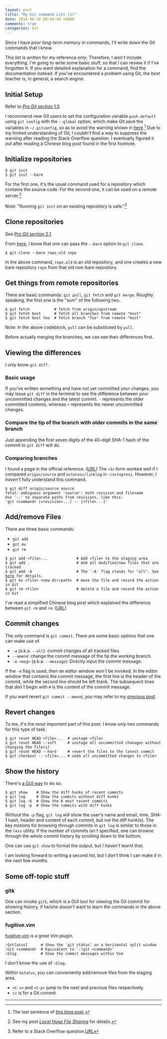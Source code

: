 ```yaml
---
layout: post
title: "My Git command List (1)"
date: 2014-06-16 00:04:04 +0800
comments: true
categories: Git
---
```


Since I have *poor long-term memory* in commands, I'll write down the
Git commands that I know.

This list is written for my reference *only*.  Therefore, I *won't*
include everything.  I'm going to write some basic stuff, so that I
can review it if I've forgotten it.  If you want detailed explanation
for a command, find the documentation instead.  If you've encountered
a problem using Git, the *best* teacher is, in general, a search
engine.

<!-- more -->

Initial Setup
---

Refer to [*Pro Git* section 1.5][GitBook1.5].

I recommend new Git users to set the configuration variable
`push.default` using `git config` with the `--global` option, which
make Git save the variables in `~/.gitconfig`, so as to avoid the
warning shown in [here][StackOverflow13148066].[^1]  Due to my limited
understanding of Git, I *couldn't* find a way to suppress the warning
after reading the Stack Overflow question.  I eventually figured it
out after reading a Chinese blog post found in the first footnote.

Initialize repositories
---

<pre class="cli"><code class="ubuntu_gnome_terminal">$ git init
$ git init --bare
</code></pre>

For the first one, it's the usual command used for a repository which
contains the source code.  For the second one, it can be used on a
remote server.[^2]

Note: "Running `git init` on an existing repository is safe."[^3]

Clone repositories
---

See [*Pro Git* section 2.1][GitBook2.1].

From [here][StackOverflow2816369], I know that one can pass the
`--bare` option to `git clone`.

<pre class="cli"><code class="ubuntu_gnome_terminal">$ git clone --bare repo.old repo</code></pre>

In the above command, `repo.old` is an old repository, and one creates
a new bare repository `repo` from that old non-bare repository.

Get things from remote repositories
---

There are basic commands: `git pull`, `git fetch` and `git merge`.
Roughly speaking, the first one is the "sum" of the following two.

<pre class="cli"><code class="ubuntu_gnome_terminal">$ git fetch           # fetch from origin/upstream
$ git fetch host      # fetch all branches from remote "host"
$ git fetch host foo  # fetch branch "foo" from remote "host"
</code></pre>

Note: In the above codeblock, `pull` can be substituted by `pull`.

Before actually merging the branches, we can see their differences
first.

Viewing the differences
---

I only know `git diff`.

### Basic usage

If you've written something and have *not yet* committed your changes,
you may issue `git diff` in the terminal to see the difference between
your uncommitted changes and the latest commit.  `-` represents the
older committed contents, whereas `+` represents the newer uncommitted
changes.

### Compare the tip of the branch with older commits in the same branch

Just appending the first seven digits of the 40-digit SHA-1 hash of
the commit to `git diff` will do.

### Comparing branches

I found a page in the official reference. ([URL][GitRefGitDiff])  The
`<1>` form worked well if I compared `origin/source` and
`octoress/linklog` in `~/octopress`.  However, I *haven't* fully
understand this command.

<pre class="cli"><code class="ubuntu_gnome_terminal">$ git diff origin/source source
fatal: ambiguous argument 'source': both revision and filename
Use '--' to separate paths from revisions, like this:
'git &lt;command&gt; [&lt;revision&gt;...] -- [&lt;file>...]'
</code></pre>

Add/remove Files
---

There are three basic commands:

- `git add`
- `git mv`
- `git rm`

<pre class="cli"><code class="ubuntu_gnome_terminal">$ git add &lt;file&gt;...             # Add &lt;file&gt; to the staging area
$ git add .                     # Add all modified/new files that are tracked
$ git add -A                    # The `-A' flag stands for "all". See <a title='Difference between "git add -A" and "git add ."' href="http://stackoverflow.com/a/572660">here</a> for details.
$ git mv &lt;file&gt; &lt;new dir/path&gt;  # move the file and record the action in Git
$ git rm &lt;file&gt;                 # delete a file and record the action in Git
</code></pre>

I've read a simplified Chinese blog post which explained the
difference between `git rm` and `rm`.  ([URL][(git )?rm])

Commit changes
---

The only command is `git commit`.  There are some basic options that
one can make use of.

- `-a` (a.k.a. `--all`): commit changes of all tracked files.
- `--amend`: change the commit message of the tip the working branch.
- `-m <msg>` (a.k.a. `--message`): Directly input the commit message.

If the `-m` flag is used, then an editor window *won't* be invoked.
In the editor window that contains the commit message, the first line
is the header of the commit, while the second line should be left
blank. The subsequent lines that *don't* begin with `#` is the content
of the commit message.

If you want revert `git commit --amend`, you may refer to my
[previous post][PrevPost1].

Revert changes
---

To me, it's the *most important* part of this post.  I know *only* two
commands for this type of task.

<pre class="cli"><code class="ubuntu_gnome_terminal">$ git reset HEAD &lt;file&gt;...  # unstage &lt;file&gt;
$ git reset HEAD --soft     # unstage all uncommitted chanages <span class="ubuntu_hl_code">without</span> changing the file(s)
$ git reset HEAD --hard     # revert the files to the latest commit
$ git checkout -- &lt;file&gt;... # undo all uncommitted changes to &lt;file&gt;
</code></pre>

Show the history
---

There's [a GUI way](#gitk) to do so.

<pre class="cli"><code class="ubuntu_gnome_terminal">$ git show    # Show the diff hunks of recent commits
$ git log     # Show the commits without diff hunks
$ git log -6  # Show the 6 most recent commits
$ git log -p  # Show the commits with diff hunks
</code></pre>

*Without* the `-p` flag, `git log` will show the user's name and
email, time, SHA-1 hash, header and content of each commit, but *not*
the diff hunk(s).  The key motions for browsing through commits in
`git log` is similar to those in the `less` utility.  If the number of
commits *isn't* specified, one can browse through the *whole* commit
history by scrolling down to the bottom.

One can use `git show` to format the output, but I *haven't* learnt
that.

I am looking forward to writing a second list, but I *don't* think I
can make it in the next few months.

Some off-topic stuff
---

### gitk

One can invoke `gitk`, which is a GUI tool for viewing the Git commit
for showing history, if he/she *doesn't* want to learn the commands in
the above section.

### fugitive.vim

[fugitive.vim] is a great Vim plugin.

    :Gst[atus]      # Show the `git status' on a horizontal split window
    :Git <command>  # Equivalent to `:!git <command>'
    :Glog           # Show the commit messages within Vim

I *don't* know the use of `:Glog`.

Within `Gstatus`, you can conveniently add/remove files from the
staging area.

- `<C-n>` and `<C-p>` jump to the next and previous files
    respectively.
- `cc` is for a Git commit.

---

[^1]: The last sentence of [this blog post][ChinPost].
[^2]: See my post [*Local Huge File Sharing*][PrevPost2] for details.
[^3]: Refer to a Stack Overflow question.[URL][StackOverflow5149861]

[GitBook1.5]: http://git-scm.com/book/en/Getting-Started-First-Time-Git-Setup "Getting Started - First-Time Git Setup"
[StackOverflow13148066]: http://stackoverflow.com/questions/13148066/ "Warning: push.default is unset; its implicit value is changing in Git 2.0"
[ChinPost]: http://www.zhetenga.com/view/git%20push警告：warning:%20push.default%20is%20unset-c0e395114.html
[PrevPost2]: /blog/2014/06/14/local-huge-file-sharing/ "Local Huge File Sharing"
[StackOverflow5149861]: http://stackoverflow.com/a/5149861 "Does running git init twice initialize a repository or reinitialize an existing repo?"
[GitBook2.1]: http://git-scm.com/book/en/Git-Basics-Getting-a-Git-Repository#Cloning-an-Existing-Repository "Cloning an Existing Repository"
[StackOverflow2816369]: http://stackoverflow.com/a/14879452 "Git push error '[remote rejected] master -> master (branch is currently checked out)'"
[GitRefGitDiff]: http://git-scm.com/docs/git-diff#_examples "git-diff(1) Manual Page"
[(git )?rm]: http://yang3wei.github.io/blog/2013/02/03/git-rm-he-rm-de-qu-bie/ '"git rm" 和 "rm" 的区别'
[PrevPost1]: /blog/2014/06/15/undo-an-amendment-to-a-git-commit/ "Undo an Amendment to a Git Commit"
[fugitive.vim]: https://github.com/tpope/vim-fugitive
